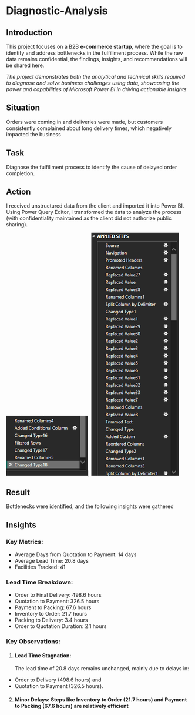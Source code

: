 # Diagnostic-Analysis

## Introduction 
This project focuses on a B2B **e-commerce startup**, where the goal is to identify and address bottlenecks in the fulfillment process. While the raw data remains confidential, the findings, insights, and recommendations will be shared here. 

_The project demonstrates both the analytical and technical skills required to diagnose and solve business challenges using data, showcasing the power and capabilities of Microsoft Power BI in driving actionable insights_

## Situation
Orders were coming in and deliveries were made, but customers consistently complained about long delivery times, which negatively impacted the business

## Task
Diagnose the fulfillment process to identify the cause of delayed order completion.

## Action
I received unstructured data from the client and imported it into Power BI. Using Power Query Editor, I transformed the data to analyze the process (with confidentiality maintained as the client did not authorize public sharing).

![](appliedstepiv.png)| ![](appliedstepi.png)

## Result
Bottlenecks were identified, and the following insights were gathered

## Insights 
### Key Metrics:
- Average Days from Quotation to Payment: 14 days
- Average Lead Time: 20.8 days
- Facilities Tracked: 41
### Lead Time Breakdown:
- Order to Final Delivery: 498.6 hours
- Quotation to Payment: 326.5 hours
- Payment to Packing: 67.6 hours
- Inventory to Order: 21.7 hours
- Packing to Delivery: 3.4 hours
- Order to Quotation Duration: 2.1 hours
### Key Observations:
1.	#### Lead Time Stagnation:
	The lead time of 20.8 days remains unchanged, mainly due to delays in:
- Order to Delivery (498.6 hours) and
- Quotation to Payment (326.5 hours).
2.	#### Minor Delays: Steps like Inventory to Order (21.7 hours) and Payment to Packing (67.6 hours) are relatively efficient









